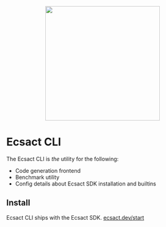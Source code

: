 <p align="center">
	<img src="https://ecsact.dev/assets/logo.svg" width="300" />
</p>

# Ecsact CLI

The Ecsact CLI is _the_ utility for the following:

* Code generation frontend
* Benchmark utility
* Config details about Ecsact SDK installation and builtins

## Install

Ecsact CLI ships with the Ecsact SDK. [ecsact.dev/start](https://ecsact.dev/start)

